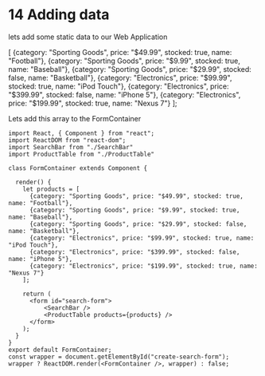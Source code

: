 # 14 Adding data

lets add some static data to our Web Application

[
  {category: "Sporting Goods", price: "$49.99", stocked: true, name: "Football"},
  {category: "Sporting Goods", price: "$9.99", stocked: true, name: "Baseball"},
  {category: "Sporting Goods", price: "$29.99", stocked: false, name: "Basketball"},
  {category: "Electronics", price: "$99.99", stocked: true, name: "iPod Touch"},
  {category: "Electronics", price: "$399.99", stocked: false, name: "iPhone 5"},
  {category: "Electronics", price: "$199.99", stocked: true, name: "Nexus 7"}
];

Lets add this array to the FormContainer

```
import React, { Component } from "react";
import ReactDOM from "react-dom";
import SearchBar from "./SearchBar"
import ProductTable from "./ProductTable"

class FormContainer extends Component { 

  render() { 
    let products = [
      {category: "Sporting Goods", price: "$49.99", stocked: true, name: "Football"},
      {category: "Sporting Goods", price: "$9.99", stocked: true, name: "Baseball"},
      {category: "Sporting Goods", price: "$29.99", stocked: false, name: "Basketball"},
      {category: "Electronics", price: "$99.99", stocked: true, name: "iPod Touch"},
      {category: "Electronics", price: "$399.99", stocked: false, name: "iPhone 5"},
      {category: "Electronics", price: "$199.99", stocked: true, name: "Nexus 7"}
    ];

    return (
      <form id="search-form">
          <SearchBar />
          <ProductTable products={products} />
      </form>
    );
  }
}
export default FormContainer;
const wrapper = document.getElementById("create-search-form");
wrapper ? ReactDOM.render(<FormContainer />, wrapper) : false;

```

